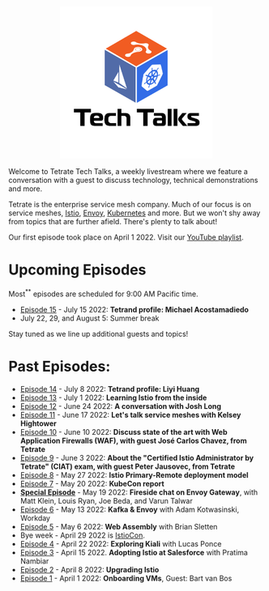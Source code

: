 
<center>
<img src="assets/logo.jpg" width="300" alt="Tetrate Tech Talks Logo">
</center>

Welcome to Tetrate Tech Talks, a weekly livestream where we feature a conversation with a guest to discuss technology, technical demonstrations and more.

Tetrate is the enterprise service mesh company.  Much of our focus is on service meshes, [Istio](https://istio.io/), [Envoy](https://www.envoyproxy.io/), [Kubernetes](https://kubernetes.io/) and more.  But we won't shy away from topics that are further afield.  There's plenty to talk about!

Our first episode took place on April 1 2022.
Visit our [YouTube playlist](https://www.youtube.com/playlist?list=PLm51GPKRAmTlOkjWDJBQYtjcc9WPk4E4F).

# Upcoming Episodes

Most<sup>**</sup> episodes are scheduled for 9:00 AM Pacific time.

- [Episode 15](episode15/) - July 15 2022: **Tetrand profile: Michael Acostamadiedo**
- July 22, 29, and August 5: Summer break

Stay tuned as we line up additional guests and topics!

# Past Episodes:

- [Episode 14](episode14/) - July 8 2022: **Tetrand profile: Liyi Huang**
- [Episode 13](episode13/) - July 1 2022: **Learning Istio from the inside**
- [Episode 12](episode12/) - June 24 2022: **A conversation with Josh Long**
- [Episode 11](episode11/) - June 17 2022: **Let's talk service meshes with Kelsey Hightower**
- [Episode 10](episode10/) - June 10 2022: **Discuss state of the art with Web Application Firewalls (WAF), with guest José Carlos Chavez, from Tetrate**
- [Episode 9](episode9/) - June 3 2022: **About the "Certified Istio Administrator by Tetrate" (CIAT) exam, with guest Peter Jausovec, from Tetrate**
- [Episode 8](episode8/) - May 27 2022: **Istio Primary-Remote deployment model**
- [Episode 7](episode7/) - May 20 2022: **KubeCon report**
- [**Special Episode**](envoygw/) - May 19 2022: **Fireside chat on Envoy Gateway**, with Matt Klein, Louis Ryan, Joe Beda, and Varun Talwar
- [Episode 6](episode6/) - May 13 2022: **Kafka & Envoy** with Adam Kotwasinski, Workday
- [Episode 5](episode5/) - May 6 2022: **Web Assembly** with Brian Sletten
- Bye week - April 29 2022 is [IstioCon](https://events.istio.io/istiocon-2022/program/).
- [Episode 4](episode4/) - April 22 2022: **Exploring Kiali** with Lucas Ponce
- [Episode 3](episode3/) - April 15 2022.  **Adopting Istio at Salesforce** with Pratima Nambiar
- [Episode 2](episode2/) - April 8 2022:  **Upgrading Istio**
- [Episode 1](episode1/) - April 1 2022: **Onboarding VMs**, Guest: Bart van Bos